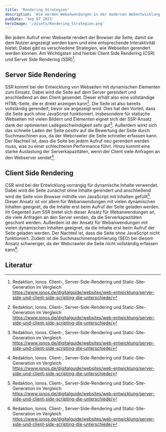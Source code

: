 ```yaml
---
title: 'Rendering Strategien'
description: 'Wie werden Webanwendungen in der modernen Webentwicklung gerendert?'
pubDate: 'Sep 07 2023'
heroImage: '/assets/Rendering_Strategien.png'
---
```


Bei jedem Aufruf einer Webseite rendert der Browser die Seite, damit sie dem Nutzer angezeigt werden kann und eine 
entsprechende Interaktivität bietet. Dabei gibt es verschiedene Strategien, wie Webseiten gerendert werden können.
Am Wichtigsten sind hierbei Client Side Rendering (CSR) und Server Side Rendering (SSR)[^Ionos].

## Server Side Rendering
SSR kommt bei der Entwicklung von Webseiten mit dynamischen Elementen zum Einsatz. Dabei wird die Seite auf dem Server
gerendert und anschließend an den Client gesendet. Dieser erhält also eine vollständige HTML-Seite, die er direkt
anzeigen kann[^Ionos]. Die Seite ist also bereits vollständig gerendert, bevor sie angezeigt wird. Dies hat den Vorteil, dass
die Seite auch ohne JavaScript funktioniert. Insbesondere für statische Webseiten mit vielen Bildern und Elementen
eignet sich der SSR-Ansatz dank der optimierten Ladegeschwindigkeit sehr gut[^Ionos]. Außerdem wirkt sich das schnelle
Laden der Seite positiv auf die Bewertung der Seite durch Suchmaschinen aus, da der Webcrawler die Seite schneller erfassen kann.
Der Nachteil ist, dass die Seite bei jedem Aufruf neu gerendert werden muss, was zu einer schlechteren Performance führt.
Hinzu kommt eine starke Auslastung der Serverkapazitäten, wenn der Client viele Anfragen an den Webserver sendet[^Ionos].

## Client Side Rendering
CSR wird bei der Entwicklung vorrangig für dynamische Inhalte verwendet. Dabei wird die Seite zunächst ohne Inhalte
gerendert und anschließend wird die Seite vom Browser mithilfe von JavaScript mit Inhalten gefüllt[^Ionos].
Dieser Ansatz ist vor allem für Webanwendungen mit vielen dynamischen Inhalten geeignet, da die Inhalte erst beim Aufruf der Seite geladen werden.
Im Gegenteil zum SSR bietet sich dieser Ansatz für Webanwendungen an, die viele Anfragen an den Server senden, da die
Serverkapazitäten geschont werden. Außerdem ist der Ansatz für Webanwendungen mit vielen dynamischen Inhalten geeignet,
da die Inhalte erst beim Aufruf der Seite geladen werden. Der Nachteil ist, dass die Seite ohne JavaScript nicht funktioniert.
Zudem ist die Suchmaschinenoptimierung (SEO) bei diesem Ansatz schwieriger, da der Webcrawler die Seite nicht
vollständig erfassen kann[^Ionos].


## Literatur
[^Ionos]: Redaktion, Ionos. Client-, Server-Side-Rendering und Static-Site-Generation im Vergleich 
https://www.ionos.de/digitalguide/websites/web-entwicklung/server-side-und-client-side-scripting-die-unterschiede/

[^Rendering]: Miller, Jason. Rendering on the Web https://web.dev/rendering-on-the-web/